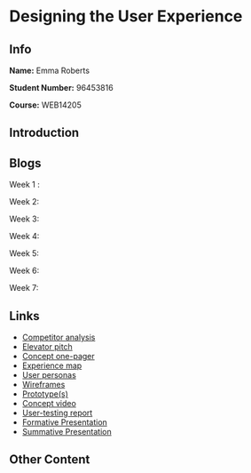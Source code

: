 # Designing the User Experience

## Info

**Name:** Emma Roberts

**Student Number:** 96453816

**Course:** WEB14205

## Introduction



## Blogs

Week 1 : []() 

Week 2: []() 

Week 3: []() 

Week 4: []() 

Week 5: []()

Week 6: []() 

Week 7: []() 


## Links

* [Competitor analysis]()
* [Elevator pitch]()
* [Concept one-pager]()
* [Experience map]()
* [User personas]()
* [Wireframes]()
* [Prototype(s)]()
* [Concept video]()
* [User-testing report]()
* [Formative Presentation]()
* [Summative Presentation]()


## Other Content









